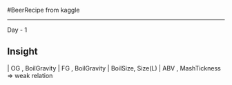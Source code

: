 #BeerRecipe from kaggle

---
Day - 1
## Insight
   | OG , BoilGravity
   | FG , BoilGravity
   | BoilSize, Size(L)
   | ABV , MashTickness => weak relation
